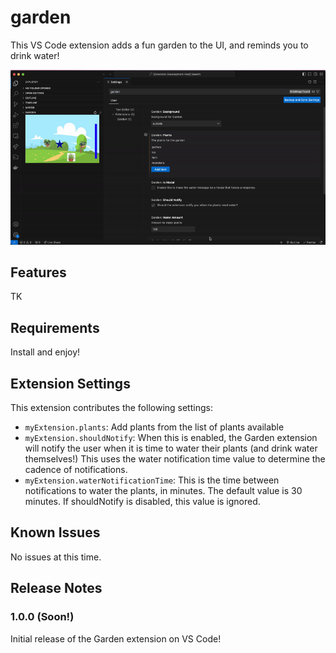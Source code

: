 # garden

This VS Code extension adds a fun garden to the UI, and reminds you to drink water!

![](src/assets/documentation/garden_beta_demo.gif)

## Features

TK

## Requirements

Install and enjoy!

## Extension Settings

This extension contributes the following settings:

- `myExtension.plants`: Add plants from the list of plants available
- `myExtension.shouldNotify`: When this is enabled, the Garden extension will notify the user when it is time to water their plants (and drink water themselves!) This uses the water notification time value to determine the cadence of notifications.
- `myExtension.waterNotificationTime`: This is the time between notifications to water the plants, in minutes. The default value is 30 minutes. If shouldNotify is disabled, this value is ignored.

## Known Issues

No issues at this time.

## Release Notes

### 1.0.0 (Soon!)

Initial release of the Garden extension on VS Code!
